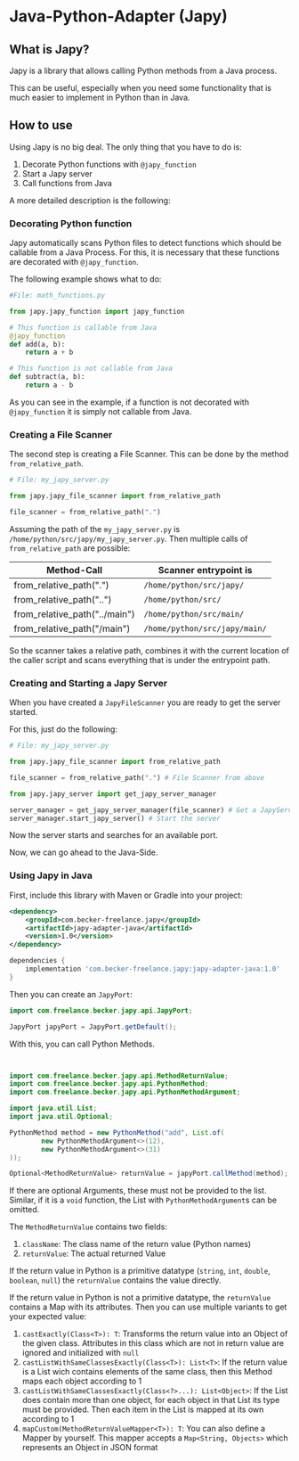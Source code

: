# Java-Python-Adapter (Japy)

## What is Japy?

Japy is a library that allows calling Python methods from a Java process.

This can be useful, especially when you need some functionality that is much easier to implement in Python than in Java.

## How to use

Using Japy is no big deal. The only thing that you have to do is:

1. Decorate Python functions with `@japy_function`
2. Start a Japy server
3. Call functions from Java

A more detailed description is the following:

### Decorating Python function

Japy automatically scans Python files to detect functions which should be callable from a Java Process. For this, it is necessary that these functions are decorated with `@japy_function`.

The following example shows what to do:

````python
#File: math_functions.py

from japy.japy_function import japy_function

# This function is callable from Java
@japy_function
def add(a, b):
    return a + b

# This function is not callable from Java
def subtract(a, b):
    return a - b
````

As you can see in the example, if a function is not decorated with `@japy_function` it is simply not callable from Java.

### Creating a File Scanner

The second step is creating a File Scanner. This can be done by the method `from_relative_path`.

````python
# File: my_japy_server.py

from japy.japy_file_scanner import from_relative_path

file_scanner = from_relative_path(".")
````

Assuming the path of the `my_japy_server.py` is `/home/python/src/japy/my_japy_server.py`. Then multiple calls of `from_relative_path` are possible:

| Method-Call                   | Scanner entrypoint is         |
|-------------------------------|-------------------------------|
| from_relative_path(".")       | `/home/python/src/japy/`      |
| from_relative_path("..")      | `/home/python/src/`           |
| from_relative_path("../main") | `/home/python/src/main/`      |
| from_relative_path("/main")   | `/home/python/src/japy/main/` |

So the scanner takes a relative path, combines it with the current location of the caller script and scans everything that is under the entrypoint path.

### Creating and Starting a Japy Server

When you have created a `JapyFileScanner` you are ready to get the server started.

For this, just do the following:

````python
# File: my_japy_server.py

from japy.japy_file_scanner import from_relative_path

file_scanner = from_relative_path(".") # File Scanner from above

from japy.japy_server import get_japy_server_manager

server_manager = get_japy_server_manager(file_scanner) # Get a JapyServerManager
server_manager.start_japy_server() # Start the server
````

Now the server starts and searches for an available port.

Now, we can go ahead to the Java-Side.

### Using Japy in Java

First, include this library with Maven or Gradle into your project:

````xml
<dependency>
    <groupId>com.becker-freelance.japy</groupId>
    <artifactId>japy-adapter-java</artifactId>
    <version>1.0</version>
</dependency>
````


````groovy
dependencies {
    implementation 'com.becker-freelance.japy:japy-adapter-java:1.0'
}
````

Then you can create an `JapyPort`:

````java
import com.freelance.becker.japy.api.JapyPort;

JapyPort japyPort = JapyPort.getDefault();
````

With this, you can call Python Methods.

````java


import com.freelance.becker.japy.api.MethodReturnValue;
import com.freelance.becker.japy.api.PythonMethod;
import com.freelance.becker.japy.api.PythonMethodArgument;

import java.util.List;
import java.util.Optional;

PythonMethod method = new PythonMethod("add", List.of(
        new PythonMethodArgument<>(12),
        new PythonMethodArgument<>(31)
));

Optional<MethodReturnValue> returnValue = japyPort.callMethod(method);
````

If there are optional Arguments, these must not be provided to the list. Similar, if it is a `void` function, the List with `PythonMethodArgument`s can be omitted.

The `MethodReturnValue` contains two fields:

1. `className`: The class name of the return value (Python names)
2. `returnValue`: The actual returned Value

If the return value in Python is a primitive datatype (`string`, `int`, `double`, `boolean`, `null`) the `returnValue` contains the value directly.

If the return value in Python is not a primitive datatype, the `returnValue` contains a Map with its attributes. Then you can use multiple variants to get your expected value:

1. `castExactly(Class<T>): T`: Transforms the return value into an Object of the given class. Attributes in this class which are not in return value are ignored and initialized with `null`
2. `castListWithSameClassesExactly(Class<T>): List<T>`: If the return value is a List wich contains elements of the same class, then this Method maps each object according to 1
3. `castListWithSameClassesExactly(Class<?>...): List<Object>`: If the List does contain more than one object, for each object in that List its type must be provided. Then each item in the List is mapped at its own according to 1
4. `mapCustom(MethodReturnValueMapper<T>): T`: You can also define a Mapper by yourself. This mapper accepts a `Map<String, Objects>` which represents an Object in JSON format


